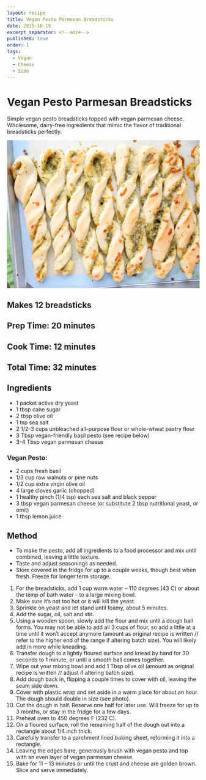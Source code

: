 ```yaml
---
layout: recipe
title: Vegan Pesto Parmesan Breadsticks
date: 2019-10-19
excerpt_separator: <!--more-->
published: true
order: 1
tags:
  - Vegan
  - Cheese
  - Side
---
```


# Vegan Pesto Parmesan Breadsticks
Simple vegan pesto breadsticks topped with vegan parmesan cheese. Wholesome, dairy-free ingredients that mimic the flavor of traditional breadsticks perfectly.

<!--more-->
[![Vegan Pesto Parmesan Breadsticks](/_uploads/newpestobreadstick.jpg)](/_uploads/newpestobreadstick.jpg)

## Makes 12 breadsticks

## Prep Time: 20 minutes
## Cook Time: 12 minutes
## Total Time: 32 minutes


## Ingredients
- 1 packet active dry yeast
- 1 tbsp cane sugar
- 2 tbsp olive oil
- 1 tsp sea salt
- 2 1/2-3 cups unbleached all-purpose flour or whole-wheat pastry flour
- 3 Tbsp vegan-friendly basil pesto (see recipe below)
- 3-4 Tbsp vegan parmesan cheese

### Vegan Pesto:
- 2 cups fresh basil
- 1/3 cup raw walnuts or pine nuts
- 1/2 cup extra virgin olive oil
- 4 large cloves garlic (chopped)
- 1 healthy pinch (1/4 tsp) each sea salt and black pepper
- 3 tbsp vegan parmesan cheese (or substitute 2 tbsp nutritional yeast, or omit)
- 1 tbsp lemon juice


## Method
- To make the pesto, add all ingredients to a food processor and mix until combined, leaving a little texture.
- Taste and adjust seasonings as needed.
- Store covered in the fridge for up to a couple weeks, though best when fresh. Freeze for longer term storage.

1. For the breadsticks, add 1 cup warm water – 110 degrees (43 C) or about the temp of bath water – to a large mixing bowl.
2. Make sure it’s not too hot or it will kill the yeast.
3. Sprinkle on yeast and let stand until foamy, about 5 minutes.
4. Add the sugar, oil, salt and stir.
5. Using a wooden spoon, slowly add the flour and mix until a dough ball forms. You may not be able to add all 3 cups of flour, so add a little at a time until it won’t accept anymore (amount as original recipe is written // refer to the higher end of the range if altering batch size). You will likely add in more while kneading.
6. Transfer dough to a lightly floured surface and knead by hand for 30 seconds to 1 minute, or until a smooth ball comes together.
7. Wipe out your mixing bowl and add 1 Tbsp olive oil (amount as original recipe is written // adjust if altering batch size).
8. Add dough back in, flipping a couple times to cover with oil, leaving the seam side down.
9. Cover with plastic wrap and set aside in a warm place for about an hour. The dough should double in size (see photo).
10. Cut the dough in half. Reserve one half for later use. Will freeze for up to 3 months, or stay in the fridge for a few days.
11. Preheat oven to 450 degrees F (232 C).
12. On a floured surface, roll the remaining half of the dough out into a rectangle about 1/4 inch thick.
13. Carefully transfer to a parchment lined baking sheet, reforming it into a rectangle.
14. Leaving the edges bare, generously brush with vegan pesto and top with an even layer of vegan parmesan cheese.
15. Bake for 11 – 13 minutes or until the crust and cheese are golden brown. Slice and serve immediately.
